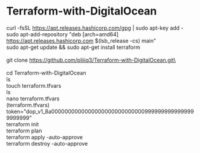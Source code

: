 # Terraform-with-DigitalOcean


curl -fsSL https://apt.releases.hashicorp.com/gpg | sudo apt-key add - \
sudo apt-add-repository "deb [arch=amd64] https://apt.releases.hashicorp.com $(lsb_release -cs) main" \
sudo apt-get update && sudo apt-get install terraform \
\
git clone https://github.com/pliiiq3/Terraform-with-DigitalOcean.git\ \
\
 cd Terraform-with-DigitalOcean\
 ls\
touch terraform.tfvars\
ls\
nano terraform.tfvars\
(terraform.tfvars) token="dop_v1_8a00000000000000000000000000009999999999999999999999"  \
terraform init\
terraform plan\
terraform apply -auto-approve\
terraform destroy -auto-approve

